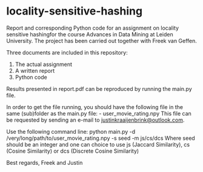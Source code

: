 # locality-sensitive-hashing
Report and corresponding Python code for an assignment on locality sensitive hashingfor the course Advances in Data Mining at Leiden University. The project has been carried out together with Freek van Geffen.

Three documents are included in this repository:

1. The actual assignment
2. A written report
3. Python code

Results presented in report.pdf can be reproduced by running the main.py file. 

In order to get the file running, you should have the following file in the same (sub)folder as the main.py file:
	- user_movie_rating.npy
This file can be requested by sending an e-mail to justinkraaijenbrink@outlook.com.

Use the following command line: python main.py -d /very/long/path/to/user_movie_rating.npy -s seed -m js/cs/dcs
Where seed should be an integer and one can choice to use js (Jaccard Similarity), cs (Cosine Similarity) or dcs (Discrete Cosine Similarity)

Best regards,
Freek and Justin
